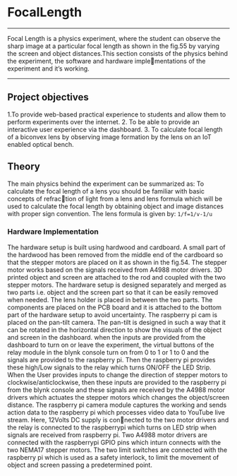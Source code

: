 # FocalLength
***
Focal Length is a physics experiment, where the student can observe the sharp image at a
particular focal length as shown in the fig.55 by varying the screen and object distances.This
section consists of the physics behind the experiment, the software and hardware implementations of the experiment and it’s working.
***

## Project objectives

1.To provide web-based practical experience to students and allow them to perform
experiments over the internet.
2. To be able to provide an interactive user experience via the dashboard.
3. To calculate focal length of a biconvex lens by observing image formation by the
lens on an IoT enabled optical bench.

## Theory

The main physics behind the experiment can be summarized as:
To calculate the focal length of a lens you should be familiar with basic concepts of refraction of light from a lens and lens formula which will be used to calculate the focal length
by obtaining object and image distances with proper sign convention. The lens formula is
given by:
```1/f=1/v-1/u```

### Hardware Implementation
The hardware setup is built using hardwood and cardboard. A small part of the hardwood
has been removed from the middle end of the cardboard so that the stepper motors are
placed on it as shown in the fig.54. The stepper motor works based on the signals received
from A4988 motor drivers. 3D printed object and screen are attached to the rod and coupled
with the two stepper motors. The hardware setup is designed separately and merged as two
parts i.e. object and the screen part so that it can be easily removed when needed. The
lens holder is placed in between the two parts. The components are placed on the PCB
board and it is attached to the bottom part of the hardware setup to avoid uncertainty. The
raspberry pi cam is placed on the pan-tilt camera. The pan-tilt is designed in such a way
that it can be rotated in the horizontal direction to show the visuals of the object and screen
in the dashboard.
when the inputs are provided from the dashboard to turn on or leave the
experiment, the virtual buttons of the relay module in the blynk console turn on from 0 to
1 or 1 to 0 and the signals are provided to the raspberry pi. Then the raspberry pi provides
these high/Low signals to the relay which turns ON/OFF the LED Strip. When the User
provides inputs to change the direction of stepper motors to clockwise/anticlockwise, then
these inputs are provided to the raspberry pi from the blynk console and these signals are
received by the A4988 motor drivers which actuates the stepper motors which changes the
object/screen distance. The raspberry pi camera module captures the working and sends
action data to the raspberry pi which processes video data to YouTube live stream. Here, 12Volts DC supply is connected to the two motor drivers and the relay is connected to the raspberrypi which turns
on LED strip when signals are received from raspberry pi. Two A4988 motor drivers are
connected with the raspberrypi GPIO pins which inturn connects with the two NEMA17
stepper motors. The two limit switches are connected with the raspberry pi which is used
as a safety interlock, to limit the movement of object and screen passing a predetermined
point.
